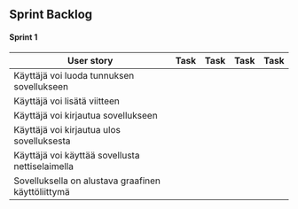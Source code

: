## Sprint Backlog
#### Sprint 1

|User story | Task | Task | Task | Task   |
|---|---|---|---|---|
| Käyttäjä voi luoda tunnuksen sovellukseen  |    |   |   |   |
| Käyttäjä voi lisätä viitteen  |   |   |   |   |
| Käyttäjä voi kirjautua sovellukseen  |   |   |   |   |
| Käyttäjä voi kirjautua ulos sovelluksesta |   |   |   |
| Käyttäjä voi käyttää sovellusta nettiselaimella |  |   |  |
| Sovelluksella on alustava graafinen käyttöliittymä |   |   |
